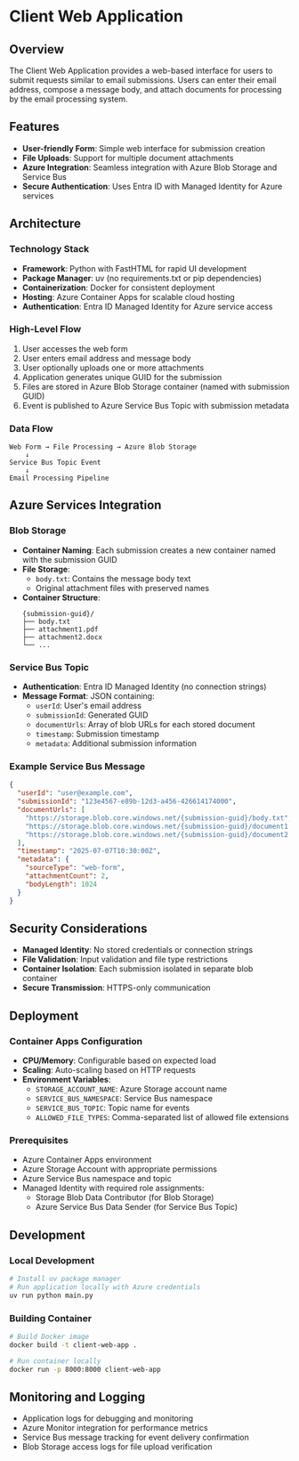 # Client Web Application

## Overview
The Client Web Application provides a web-based interface for users to submit requests similar to email submissions. Users can enter their email address, compose a message body, and attach documents for processing by the email processing system.

## Features
- **User-friendly Form**: Simple web interface for submission creation
- **File Uploads**: Support for multiple document attachments
- **Azure Integration**: Seamless integration with Azure Blob Storage and Service Bus
- **Secure Authentication**: Uses Entra ID with Managed Identity for Azure services

## Architecture

### Technology Stack
- **Framework**: Python with FastHTML for rapid UI development
- **Package Manager**: uv (no requirements.txt or pip dependencies)
- **Containerization**: Docker for consistent deployment
- **Hosting**: Azure Container Apps for scalable cloud hosting
- **Authentication**: Entra ID Managed Identity for Azure service access

### High-Level Flow
1. User accesses the web form
2. User enters email address and message body
3. User optionally uploads one or more attachments
4. Application generates unique GUID for the submission
5. Files are stored in Azure Blob Storage container (named with submission GUID)
6. Event is published to Azure Service Bus Topic with submission metadata

### Data Flow
```
Web Form → File Processing → Azure Blob Storage
    ↓
Service Bus Topic Event
    ↓
Email Processing Pipeline
```

## Azure Services Integration

### Blob Storage
- **Container Naming**: Each submission creates a new container named with the submission GUID
- **File Storage**: 
  - `body.txt`: Contains the message body text
  - Original attachment files with preserved names
- **Container Structure**:
  ```
  {submission-guid}/
  ├── body.txt
  ├── attachment1.pdf
  ├── attachment2.docx
  └── ...
  ```

### Service Bus Topic
- **Authentication**: Entra ID Managed Identity (no connection strings)
- **Message Format**: JSON containing:
  - `userId`: User's email address
  - `submissionId`: Generated GUID
  - `documentUrls`: Array of blob URLs for each stored document
  - `timestamp`: Submission timestamp
  - `metadata`: Additional submission information

### Example Service Bus Message
```json
{
  "userId": "user@example.com",
  "submissionId": "123e4567-e89b-12d3-a456-426614174000",
  "documentUrls": [
    "https://storage.blob.core.windows.net/{submission-guid}/body.txt",
    "https://storage.blob.core.windows.net/{submission-guid}/document1.pdf",
    "https://storage.blob.core.windows.net/{submission-guid}/document2.docx"
  ],
  "timestamp": "2025-07-07T10:30:00Z",
  "metadata": {
    "sourceType": "web-form",
    "attachmentCount": 2,
    "bodyLength": 1024
  }
}
```

## Security Considerations
- **Managed Identity**: No stored credentials or connection strings
- **File Validation**: Input validation and file type restrictions
- **Container Isolation**: Each submission isolated in separate blob container
- **Secure Transmission**: HTTPS-only communication

## Deployment

### Container Apps Configuration
- **CPU/Memory**: Configurable based on expected load
- **Scaling**: Auto-scaling based on HTTP requests
- **Environment Variables**:
  - `STORAGE_ACCOUNT_NAME`: Azure Storage account name
  - `SERVICE_BUS_NAMESPACE`: Service Bus namespace
  - `SERVICE_BUS_TOPIC`: Topic name for events
  - `ALLOWED_FILE_TYPES`: Comma-separated list of allowed file extensions

### Prerequisites
- Azure Container Apps environment
- Azure Storage Account with appropriate permissions
- Azure Service Bus namespace and topic
- Managed Identity with required role assignments:
  - Storage Blob Data Contributor (for Blob Storage)
  - Azure Service Bus Data Sender (for Service Bus Topic)

## Development

### Local Development
```bash
# Install uv package manager
# Run application locally with Azure credentials
uv run python main.py
```

### Building Container
```bash
# Build Docker image
docker build -t client-web-app .

# Run container locally
docker run -p 8000:8000 client-web-app
```

## Monitoring and Logging
- Application logs for debugging and monitoring
- Azure Monitor integration for performance metrics
- Service Bus message tracking for event delivery confirmation
- Blob Storage access logs for file upload verification